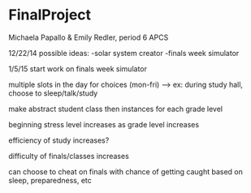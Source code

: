 FinalProject
============

Michaela Papallo &amp; Emily Redler, period 6 APCS

12/22/14
possible ideas:
-solar system creator
-finals week simulator

1/5/15
start work on finals week simulator

multiple slots in the day for choices (mon-fri) --> ex: during study hall, choose to sleep/talk/study

make abstract student class then instances for each grade level

  beginning stress level increases as grade level increases

  efficiency of study increases?

  difficulty of finals/classes increases

can choose to cheat on finals with chance of getting caught based on sleep, preparedness, etc
